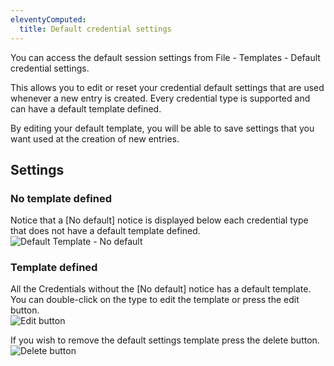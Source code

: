 ```yaml
---
eleventyComputed:
  title: Default credential settings
---
```

You can access the default session settings from File - Templates - Default credential settings.  

This allows you to edit or reset your credential default settings that are used whenever a new entry is created. Every credential type is supported and can have a default template defined.  

By editing your default template, you will be able to save settings that you want used at the creation of new entries. 

## Settings 

### No template defined 

Notice that a [No default] notice is displayed below each credential type that does not have a default template defined.  
![Default Template - No default](https://webdevolutions.azureedge.net/docs/en/rdm/mac/clip10009.png) 

### Template defined 

All the Credentials without the [No default] notice has a default template. You can double-click on the type to edit the template or press the edit button.  
![Edit button](https://webdevolutions.azureedge.net/docs/en/rdm/mac/clip10010.png) 

If you wish to remove the default settings template press the delete button.  
![Delete button](https://webdevolutions.azureedge.net/docs/en/rdm/mac/clip10011.png) 

